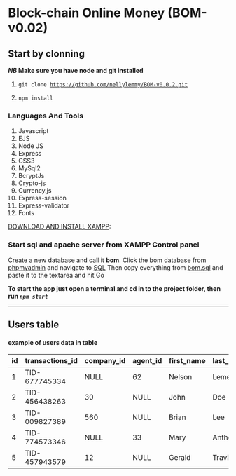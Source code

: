 # Block-chain Online Money (BOM-v0.02)

## Start by clonning

<b><i>NB</i> Make sure you have node and git installed</b>

1. <code>git clone https://github.com/nellylemmy/BOM-v0.0.2.git</code>

2. <code>npm install</code>

### Languages And Tools 
1. Javascript
2. EJS
3. Node JS
4. Express
5. CSS3
6. MySql2
7. BcryptJs
8. Crypto-js
9. Currency.js
10. Express-session
11. Express-validator
12. Fonts


[DOWNLOAD AND INSTALL XAMPP](https://www.apachefriends.org/download.html):
### Start sql and apache server from XAMPP Control panel
Create a new database and call it <b>bom</b>. Click the bom database from [phpmyadmin](http://localhost/phpmyadmin/index.php) and navigate to [SQL](http://localhost/phpmyadmin/index.php?route=/server/sql) Then copy everything from [bom.sql](bom.sql) and paste it to the textarea and hit Go

<b>To start the app just open a terminal and cd in to the project folder, then run <em><code>npm start</code></em></b>
<hr>

## Users table
#### example of users data in table

|**id**|**transactions_id**|**company_id**|**agent_id**|**first_name**|**last_name**|**phone**|
| ---| --------------- | ---------- | ----------| ---------- | --------- | ------------ |
| 1  | TID-677745334   |NULL        |   62      |   Nelson   |  Lemein   | 072534892095 |
| 2  | TID-456438263   |30          |   NULL    |   John     |  Doe      | 079201863723 |
| 3  | TID-009827389   |560         |   NULL    |   Brian    |  Lee      | 072565437829 |
| 4  | TID-774573346   |NULL        |   33      |   Mary     |  Anthony  | 077556634291 |
| 5  | TID-457943579   |12          |   NULL    |   Gerald    |  Travis   | 071009736228 |
                                   